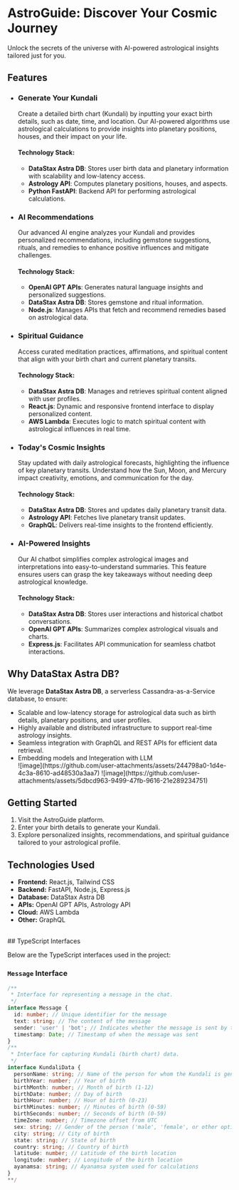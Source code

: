 <h1>AstroGuide: Discover Your Cosmic Journey</h1>
<p>Unlock the secrets of the universe with AI-powered astrological insights tailored just for you.</p>
<h2>Features</h2>
<ul>
    <li>
        <h3>Generate Your Kundali</h3>
        <p>
            Create a detailed birth chart (Kundali) by inputting your exact birth details, such as date, time, and location.
            Our AI-powered algorithms use astrological calculations to provide insights into planetary positions, houses, and their impact on your life.
        </p>
        <h4>Technology Stack:</h4>
        <ul>
            <li><b>DataStax Astra DB</b>: Stores user birth data and planetary information with scalability and low-latency access.</li>
            <li><b>Astrology API</b>: Computes planetary positions, houses, and aspects.</li>
            <li><b>Python FastAPI</b>: Backend API for performing astrological calculations.</li>
        </ul>
    </li>
    <li>
        <h3>AI Recommendations</h3>
        <p>
            Our advanced AI engine analyzes your Kundali and provides personalized recommendations, including gemstone suggestions, rituals, and remedies to enhance positive influences and mitigate challenges.
        </p>
        <h4>Technology Stack:</h4>
        <ul>
            <li><b>OpenAI GPT APIs</b>: Generates natural language insights and personalized suggestions.</li>
            <li><b>DataStax Astra DB</b>: Stores gemstone and ritual information.</li>
            <li><b>Node.js</b>: Manages APIs that fetch and recommend remedies based on astrological data.</li>
        </ul>
    </li>
    <li>
        <h3>Spiritual Guidance</h3>
        <p>
            Access curated meditation practices, affirmations, and spiritual content that align with your birth chart and current planetary transits.
        </p>
        <h4>Technology Stack:</h4>
        <ul>
            <li><b>DataStax Astra DB</b>: Manages and retrieves spiritual content aligned with user profiles.</li>
            <li><b>React.js</b>: Dynamic and responsive frontend interface to display personalized content.</li>
            <li><b>AWS Lambda</b>: Executes logic to match spiritual content with astrological influences in real time.</li>
        </ul>
    </li>
    <li>
        <h3>Today's Cosmic Insights</h3>
        <p>
            Stay updated with daily astrological forecasts, highlighting the influence of key planetary transits. Understand how the Sun, Moon, and Mercury impact creativity, emotions, and communication for the day.
        </p>
        <h4>Technology Stack:</h4>
        <ul>
            <li><b>DataStax Astra DB</b>: Stores and updates daily planetary transit data.</li>
            <li><b>Astrology API</b>: Fetches live planetary transit updates.</li>
            <li><b>GraphQL</b>: Delivers real-time insights to the frontend efficiently.</li>
        </ul>
    </li>
    <li>
        <h3>AI-Powered Insights</h3>
        <p>
            Our AI chatbot simplifies complex astrological images and interpretations into easy-to-understand summaries. This feature ensures users can grasp the key takeaways without needing deep astrological knowledge.
        </p>
        <h4>Technology Stack:</h4>
        <ul>
            <li><b>DataStax Astra DB</b>: Stores user interactions and historical chatbot conversations.</li>
            <li><b>OpenAI GPT APIs</b>: Summarizes complex astrological visuals and charts.</li>
            <li><b>Express.js</b>: Facilitates API communication for seamless chatbot interactions.</li>
        </ul>
    </li>
</ul>
<h2>Why DataStax Astra DB?</h2>
<p>
    We leverage <b>DataStax Astra DB</b>, a serverless Cassandra-as-a-Service database, to ensure:
</p>
<ul>
    <li>Scalable and low-latency storage for astrological data such as birth details, planetary positions, and user profiles.</li>
    <li>Highly available and distributed infrastructure to support real-time astrology insights.</li>
    <li>Seamless integration with GraphQL and REST APIs for efficient data retrieval.</li>
    <li>Embedding models and Integeration with LLM </li>
  ![image](https://github.com/user-attachments/assets/244798a0-1d4e-4c3a-8610-ad48530a3aa7)
![image](https://github.com/user-attachments/assets/5dbcd963-9499-47fb-9616-21e289234751)
</ul>
<h2>Getting Started</h2>
<ol>
    <li>Visit the AstroGuide platform.</li>
    <li>Enter your birth details to generate your Kundali.</li>
    <li>Explore personalized insights, recommendations, and spiritual guidance tailored to your astrological profile.</li>
</ol>
<h2>Technologies Used</h2>
<ul>
    <li><b>Frontend:</b> React.js, Tailwind CSS</li>
    <li><b>Backend:</b> FastAPI, Node.js, Express.js</li>
    <li><b>Database:</b> DataStax Astra DB</li>
    <li><b>APIs:</b> OpenAI GPT APIs, Astrology API</li>
    <li><b>Cloud:</b> AWS Lambda</li>
    <li><b>Other:</b> GraphQL</li>
</ul><br>
## TypeScript Interfaces

Below are the TypeScript interfaces used in the project:

### `Message` Interface
```typescript
/**
 * Interface for representing a message in the chat.
 */
interface Message {
  id: number; // Unique identifier for the message
  text: string; // The content of the message
  sender: 'user' | 'bot'; // Indicates whether the message is sent by the user or the bot
  timestamp: Date; // Timestamp of when the message was sent
}
/**
 * Interface for capturing Kundali (birth chart) data.
 */
interface KundaliData {
  personName: string; // Name of the person for whom the Kundali is generated
  birthYear: number; // Year of birth
  birthMonth: number; // Month of birth (1-12)
  birthDate: number; // Day of birth
  birthHour: number; // Hour of birth (0-23)
  birthMinutes: number; // Minutes of birth (0-59)
  birthSeconds: number; // Seconds of birth (0-59)
  timeZone: number; // Timezone offset from UTC
  sex: string; // Gender of the person ('male', 'female', or other options)
  city: string; // City of birth
  state: string; // State of birth
  country: string; // Country of birth
  latitude: number; // Latitude of the birth location
  longitude: number; // Longitude of the birth location
  ayanamsa: string; // Ayanamsa system used for calculations
}
**/

